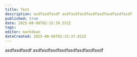 ```yaml
---
title: Test
description: asdfasdfasdf asdfasdfasdfasdfasdfasdfasdfasdf
published: true
date: 2025-08-08T02:15:39.531Z
tags: 
editor: markdown
dateCreated: 2025-08-08T02:15:37.822Z
---
```


asdfasdfasdf asdfasdfasdfasdfasdfasdfasdfasdf